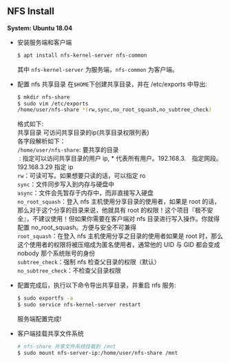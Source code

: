 ## NFS Install
**System: Ubuntu 18.04**
- 安装服务端和客户端
    ```bash
    $ apt install nfs-kernel-server nfs-common
    ```
    其中 `nfs-kernel-server` 为服务端，`nfs-common` 为客户端。

- 配置 nfs 共享目录
    在`$HOME`下创建共享目录，并在 /etc/exports 中导出:
    ```bash
    $ mkdir nfs-share
    $ sudo vim /etc/exports 
    /home/user/nfs-share *(rw,sync,no_root_squash,no_subtree_check)
    ```
    格式如下:  
    共享目录 可访问共享目录的ip(共享目录权限列表)  
    各字段解析如下：  
    `/home/user/nfs-share`: 要共享的目录  
    `：`指定可以访问共享目录的用户 ip, * 代表所有用户。192.168.3.　指定网段。192.168.3.29 指定 ip  
    `rw`：可读可写。如果想要只读的话，可以指定 ro  
    `sync`：文件同步写入到内存与硬盘中  
    `async`：文件会先暂存于内存中，而非直接写入硬盘  
    `no_root_squash`：登入 nfs 主机使用分享目录的使用者，如果是 root 的话，那么对于这个分享的目录来说，他就具有 root 的权限！这个项目『极不安全』，不建议使用！但如果你需要在客户端对 nfs 目录进行写入操作。你就得配置 no_root_squash。方便与安全不可兼得  
    `root_squash`：在登入 nfs 主机使用分享之目录的使用者如果是 root 时，那么这个使用者的权限将被压缩成为匿名使用者，通常他的 UID 与 GID 都会变成 nobody 那个系统账号的身份  
    `subtree_check`：强制 nfs 检查父目录的权限（默认）  
    `no_subtree_check`：不检查父目录权限  

- 配置完成后，执行以下命令导出共享目录，并重启 nfs 服务:

    ```bash
    $ sudo exportfs -a      
    $ sudo service nfs-kernel-server restart
    ```
    服务端配置完成!

- 客户端挂载共享文件系统
    ```bash
    # nfs-share 共享文件系统挂载到 /mnt
    $ sudo mount nfs-server-ip:/home/user/nfs-share /mnt
